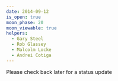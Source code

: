 ```yaml
---
date: 2014-09-12
is_open: true
moon_phase: 20
moon_viewable: true
helpers:
  - Gary Steel
  - Rob Glassey
  - Malcolm Locke
  - Andrei Cotiga
---
```

Please check back later for a status update
